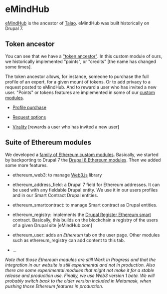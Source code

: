 # eMindHub

[eMindHub](https://www.emindhub.com) is the ancestor of [Talao](https://talao.io). eMindHub was built historically on Drupal 7.

## Token ancestor

You can see that we have a ["token ancestor"](https://github.com/TalaoDAO/marketplace/tree/public/www/sites/all/modules/custom/emh_points). In this custom module of ours, we historically implemented "points", or "credits" [the name has changed some times].

The token ancestor allows, for instance, someone to purchase the full profile of an expert, for a given mount of tokens. Or to add privacy to a request posted to eMindHub. And to reward a user who has invited a new user. "Points" or tokens features are implemented in some of our [custom modules](https://github.com/TalaoDAO/marketplace/blob/public/www/sites/all/modules/custom).

+ [Profile purchase](https://github.com/TalaoDAO/marketplace/blob/public/www/sites/all/modules/custom/emh_user/modules/emh_user_profile_purchase/emh_user_profile_purchase.module)

+ [Request options](https://github.com/TalaoDAO/marketplace/blob/public/www/sites/all/modules/custom/emh_request/emh_request.module)

+ [Virality](https://github.com/TalaoDAO/marketplace/blob/c01f0d66bf397b88ed92b93ddd64a8532690fc92/www/sites/all/modules/custom/emh_virality/emh_virality.module#L182) [rewards a user who has invited a new user]

## Suite of Ethereum modules

We developed a [family of Ethereum custom modules](https://github.com/TalaoDAO/marketplace/tree/public/www/sites/all/modules/custom/ethereum/modules). Basically, we started by backporting to Drupal 7 the [Drupal 8 Ethereum modules](https://www.drupal.org/project/ethereum). Then we added some more features.

+ ethereum_web3: to manage [Web3.js](https://github.com/ethereum/web3.js/) library

+ ethereum_address_field: a Drupal 7 field for Ethereum addresses. It can be used with any fieldable Drupal entity. We use it in our users profiles and in our Smart Contract Drupal entities.

+ ethereum_smartcontract: to manage Smart contract as Drupal entities.

+ ethereum_registry: implements the [Drupal Register Ethereum smart](https://github.com/digitaldonkey/register_drupal_ethereum) contract. Basically, this builds on the blockchain a registry of the users of a given Drupal site [eMindHub.com]

+ ethereum_user: adds an *Ethereum* tab on the user page. Other modules such as ethereum_registry can add content to this tab.

+ ...

*Note that those Ethereum modules are still Work In Progress and that the integration in our website is still experimental and not in production. Also there are some experimental modules that might not make it for a stable release and production use. Finally, we use Web3 version 1 beta. We will probably switch back to the older version included in Metamask, when pushing those Ethereum features in production.*
